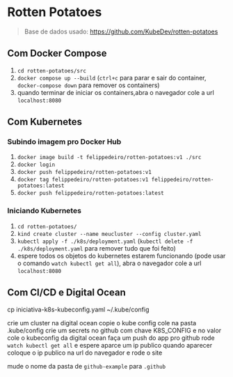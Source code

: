 # Rotten Potatoes

> Base de dados usado: https://github.com/KubeDev/rotten-potatoes

## Com Docker Compose

1. `cd rotten-potatoes/src`
1. `docker compose up --build` (`ctrl+c` para parar e sair do container, `docker-compose down` para remover os containers)
1. quando terminar de iniciar os containers,abra o navegador cole a url `localhost:8080`

## Com Kubernetes

### Subindo imagem pro Docker Hub

1. `docker image build -t felippedeiro/rotten-potatoes:v1 ./src`
1. `docker login`
1. `docker push felippedeiro/rotten-potatoes:v1`
1. `docker tag felippedeiro/rotten-potatoes:v1 felippedeiro/rotten-potatoes:latest`
1. `docker push felippedeiro/rotten-potatoes:latest`

### Iniciando Kubernetes

1. `cd rotten-potatoes/`
1. `kind create cluster --name meucluster --config cluster.yaml`
1. `kubectl apply -f ./k8s/deployment.yaml` (`kubectl delete -f ./k8s/deployment.yaml` para remover tudo que foi feito)
1. espere todos os objetos do kubernetes estarem funcionando (pode usar o comando `watch kubectl get all`), abra o navegador cole a url `localhost:8080`

## Com CI/CD e Digital Ocean

cp iniciativa-k8s-kubeconfig.yaml ~/.kube/config

crie um cluster na digital ocean
copie o kube config
cole na pasta .kube/config
crie um secrets no github com chave K8S_CONFIG e no valor cole o kubeconfig da digital ocean
faça um push do app pro github
rode `watch kubectl get all` e espere aparce um ip publico
quando aparecer coloque o ip publico na url do navegador e rode o site

mude o nome da pasta de `github-example` para `.github`
